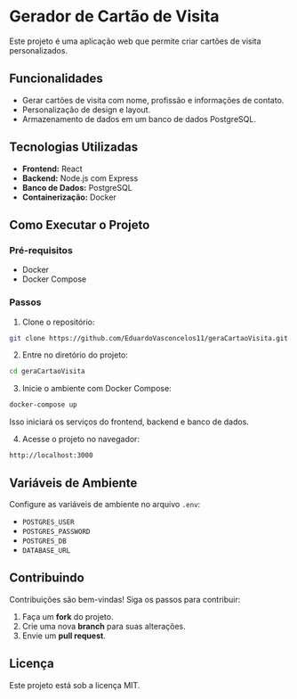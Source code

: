 
# Gerador de Cartão de Visita

Este projeto é uma aplicação web que permite criar cartões de visita personalizados.

## Funcionalidades

- Gerar cartões de visita com nome, profissão e informações de contato.
- Personalização de design e layout.
- Armazenamento de dados em um banco de dados PostgreSQL.

## Tecnologias Utilizadas

- **Frontend:** React
- **Backend:** Node.js com Express
- **Banco de Dados:** PostgreSQL
- **Containerização:** Docker

## Como Executar o Projeto

### Pré-requisitos

- Docker
- Docker Compose

### Passos

1. Clone o repositório:

```bash
git clone https://github.com/EduardoVasconcelos11/geraCartaoVisita.git
```

2. Entre no diretório do projeto:

```bash
cd geraCartaoVisita
```

3. Inicie o ambiente com Docker Compose:

```bash
docker-compose up
```

Isso iniciará os serviços do frontend, backend e banco de dados.

4. Acesse o projeto no navegador:

```
http://localhost:3000
```

## Variáveis de Ambiente

Configure as variáveis de ambiente no arquivo `.env`:

- `POSTGRES_USER`
- `POSTGRES_PASSWORD`
- `POSTGRES_DB`
- `DATABASE_URL`

## Contribuindo

Contribuições são bem-vindas! Siga os passos para contribuir:

1. Faça um **fork** do projeto.
2. Crie uma nova **branch** para suas alterações.
3. Envie um **pull request**.

## Licença

Este projeto está sob a licença MIT.
